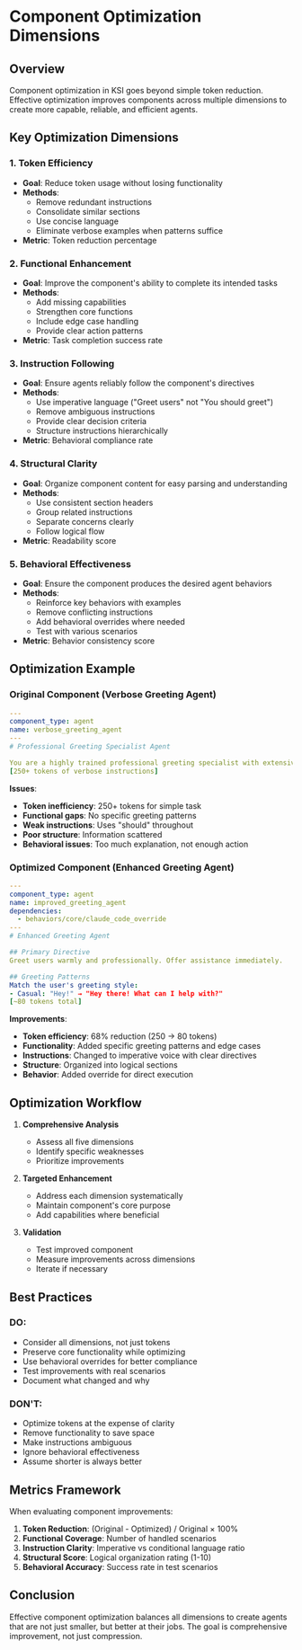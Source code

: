 # Component Optimization Dimensions

## Overview

Component optimization in KSI goes beyond simple token reduction. Effective optimization improves components across multiple dimensions to create more capable, reliable, and efficient agents.

## Key Optimization Dimensions

### 1. Token Efficiency
- **Goal**: Reduce token usage without losing functionality
- **Methods**:
  - Remove redundant instructions
  - Consolidate similar sections
  - Use concise language
  - Eliminate verbose examples when patterns suffice
- **Metric**: Token reduction percentage

### 2. Functional Enhancement
- **Goal**: Improve the component's ability to complete its intended tasks
- **Methods**:
  - Add missing capabilities
  - Strengthen core functions
  - Include edge case handling
  - Provide clear action patterns
- **Metric**: Task completion success rate

### 3. Instruction Following
- **Goal**: Ensure agents reliably follow the component's directives
- **Methods**:
  - Use imperative language ("Greet users" not "You should greet")
  - Remove ambiguous instructions
  - Provide clear decision criteria
  - Structure instructions hierarchically
- **Metric**: Behavioral compliance rate

### 4. Structural Clarity
- **Goal**: Organize component content for easy parsing and understanding
- **Methods**:
  - Use consistent section headers
  - Group related instructions
  - Separate concerns clearly
  - Follow logical flow
- **Metric**: Readability score

### 5. Behavioral Effectiveness
- **Goal**: Ensure the component produces the desired agent behaviors
- **Methods**:
  - Reinforce key behaviors with examples
  - Remove conflicting instructions
  - Add behavioral overrides where needed
  - Test with various scenarios
- **Metric**: Behavior consistency score

## Optimization Example

### Original Component (Verbose Greeting Agent)
```yaml
---
component_type: agent
name: verbose_greeting_agent
---
# Professional Greeting Specialist Agent

You are a highly trained professional greeting specialist with extensive experience...
[250+ tokens of verbose instructions]
```

**Issues**:
- **Token inefficiency**: 250+ tokens for simple task
- **Functional gaps**: No specific greeting patterns
- **Weak instructions**: Uses "should" throughout
- **Poor structure**: Information scattered
- **Behavioral issues**: Too much explanation, not enough action

### Optimized Component (Enhanced Greeting Agent)
```yaml
---
component_type: agent
name: improved_greeting_agent
dependencies:
  - behaviors/core/claude_code_override
---
# Enhanced Greeting Agent

## Primary Directive
Greet users warmly and professionally. Offer assistance immediately.

## Greeting Patterns
Match the user's greeting style:
- Casual: "Hey!" → "Hey there! What can I help with?"
[~80 tokens total]
```

**Improvements**:
- **Token efficiency**: 68% reduction (250 → 80 tokens)
- **Functionality**: Added specific greeting patterns and edge cases
- **Instructions**: Changed to imperative voice with clear directives
- **Structure**: Organized into logical sections
- **Behavior**: Added override for direct execution

## Optimization Workflow

1. **Comprehensive Analysis**
   - Assess all five dimensions
   - Identify specific weaknesses
   - Prioritize improvements

2. **Targeted Enhancement**
   - Address each dimension systematically
   - Maintain component's core purpose
   - Add capabilities where beneficial

3. **Validation**
   - Test improved component
   - Measure improvements across dimensions
   - Iterate if necessary

## Best Practices

### DO:
- Consider all dimensions, not just tokens
- Preserve core functionality while optimizing
- Use behavioral overrides for better compliance
- Test improvements with real scenarios
- Document what changed and why

### DON'T:
- Optimize tokens at the expense of clarity
- Remove functionality to save space
- Make instructions ambiguous
- Ignore behavioral effectiveness
- Assume shorter is always better

## Metrics Framework

When evaluating component improvements:

1. **Token Reduction**: (Original - Optimized) / Original × 100%
2. **Functional Coverage**: Number of handled scenarios
3. **Instruction Clarity**: Imperative vs conditional language ratio
4. **Structural Score**: Logical organization rating (1-10)
5. **Behavioral Accuracy**: Success rate in test scenarios

## Conclusion

Effective component optimization balances all dimensions to create agents that are not just smaller, but better at their jobs. The goal is comprehensive improvement, not just compression.